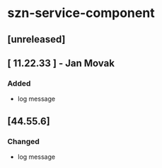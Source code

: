 # szn-service-component

## [unreleased]

##       [   11.22.33   ] - Jan Movak
### Added
- log message
 
## [44.55.6]
### Changed
- log message
